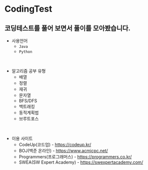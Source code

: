 # CodingTest
## 코딩테스트를 풀어 보면서 풀이를 모아봤습니다.

- 사용언어 
  - `Java`
  - `Python`

<br>

- 알고리즘 공부 유형 
  - 배열
  - 정렬
  - 재귀
  - 문자열
  - BFS/DFS
  - 백트래킹
  - 동적계획법
  - 브루트포스

<br>

- 이용 사이트
  -  CodeUp(코드업) - https://codeup.kr/
  -  BOJ(백준 온라인) - https://www.acmicpc.net/
  -  Programmers(프로그래머스) - https://programmers.co.kr/
  -  SWEA(SW Expert Academy) - https://swexpertacademy.com/
